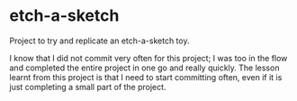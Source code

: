 # etch-a-sketch
Project to try and replicate an etch-a-sketch toy.

I know that I did not commit very often for this project; I was too in the flow and completed the entire project in one go and really quickly. The lesson learnt from this project is that I need to start committing often, even if it is just completing a small part of the project.
